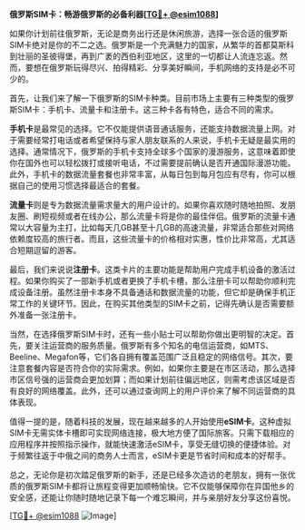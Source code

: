 **俄罗斯SIM卡：畅游俄罗斯的必备利器[[TG💪+ @esim1088](https://t.me/s/esim1088)]**

如果你计划前往俄罗斯，无论是商务出行还是休闲旅游，选择一张合适的俄罗斯SIM卡绝对是你的不二之选。俄罗斯是一个充满魅力的国家，从繁华的首都莫斯科到壮丽的圣彼得堡，再到广袤的西伯利亚地区，这里的一切都让人流连忘返。然而，要想在俄罗斯玩得尽兴、拍得精彩、分享美好瞬间，手机网络的支持是必不可少的。

首先，让我们来了解一下俄罗斯的SIM卡种类。目前市场上主要有三种类型的俄罗斯SIM卡：手机卡、流量卡和注册卡。这三种卡各有特色，适合不同的需求。

**手机卡**是最常见的选择。它不仅能提供语音通话服务，还能支持数据流量上网。对于需要经常打电话或者希望保持与家人朋友联系的人来说，手机卡无疑是最实用的选择。通常情况下，俄罗斯的手机卡支持全球多个国家的漫游服务，这意味着即使你在国外也可以轻松拨打或接听电话，不过需要提前确认是否开通国际漫游功能。此外，手机卡的数据流量套餐也非常丰富，从每日包到每月包应有尽有，你可以根据自己的使用习惯选择最适合的套餐。

**流量卡**则是专为数据流量需求量大的用户设计的。如果你喜欢随时随地拍照、发朋友圈、刷短视频或者在线办公，那么流量卡将是你的最佳伴侣。俄罗斯的流量卡通常以大容量为主打，比如每天几GB甚至十几GB的高速流量，非常适合那些对网络依赖度较高的旅行者。而且，这些流量卡的价格相对实惠，性价比非常高，尤其适合短期逗留的游客。

最后，我们来说说**注册卡**。这类卡片的主要功能是帮助用户完成手机设备的激活过程。如果你购买了一部新手机或者更换了手机卡槽，那么注册卡可以帮助你顺利完成设备注册。虽然注册卡本身不具备通话和数据流量的功能，但它却是确保手机正常工作的关键环节。因此，在购买其他类型的SIM卡之前，记得先确认是否需要额外准备一张注册卡。

当然，在选择俄罗斯SIM卡时，还有一些小贴士可以帮助你做出更明智的决定。首先，要关注运营商的服务质量。俄罗斯有多个知名的电信运营商，如MTS、Beeline、Megafon等，它们各自拥有覆盖范围广泛且稳定的网络信号。其次，要注意套餐内容是否符合你的实际需求。例如，如果你主要是在市区活动，那么选择市区信号强的运营商会更加划算；而如果计划前往偏远地区，则需考虑该区域是否有良好的网络覆盖。此外，还可以通过查询网上的用户评价来了解不同运营商的具体表现。

值得一提的是，随着科技的发展，现在越来越多的人开始使用**eSIM卡**。这种虚拟SIM卡无需实体卡槽即可实现网络连接，极大地方便了国际旅客。只需下载相应的应用程序并按照指示操作，就能快速激活eSIM卡，享受无缝切换的便捷体验。对于频繁往返于中俄之间的商务人士而言，eSIM卡更是节省时间和成本的好帮手。

总之，无论你是初次踏足俄罗斯的新手，还是已经多次造访的老朋友，拥有一张优质的俄罗斯SIM卡都将让旅程变得更加顺畅愉快。它不仅能够保障你在异国他乡的安全感，还能让你随时随地记录下每一个难忘瞬间，并与亲朋好友分享这份喜悦。

[[TG💪+ @esim1088](https://t.me/s/esim1088) ![Image](https://i.postimg.cc/4NQfJmqS/Snipaste-2025-05-13-00-14-12.png)]
